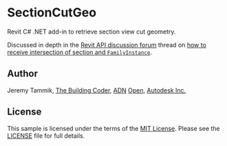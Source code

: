 # SectionCutGeo

Revit C# .NET add-in to retrieve section view cut geometry.

Discussed in depth in 
the [Revit API discussion forum](http://forums.autodesk.com/t5/revit-api-forum/bd-p/160) thread
on [how to receive intersection of section and `FamilyInstance`](https://forums.autodesk.com/t5/revit-api-forum/how-to-receive-intersection-of-section-and-familyinstance/m-p/8802202).


## Author

Jeremy Tammik, [The Building Coder](http://thebuildingcoder.typepad.com), [ADN](http://www.autodesk.com/adn) [Open](http://www.autodesk.com/adnopen), [Autodesk Inc.](http://www.autodesk.com)


## License

This sample is licensed under the terms of the [MIT License](http://opensource.org/licenses/MIT).
Please see the [LICENSE](LICENSE) file for full details.
